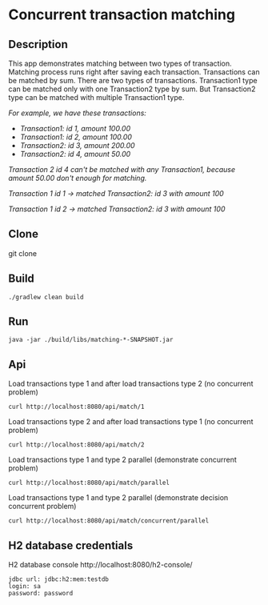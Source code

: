 # Concurrent transaction matching

## Description
This app demonstrates matching between two types of transaction.
Matching process runs right after saving each transaction.
Transactions can be matched by sum. 
There are two types of transactions. 
Transaction1 type can be matched only with one Transaction2 type by sum.
But Transaction2 type can be matched with multiple Transaction1 type.


*For example, we have these transactions:*

- *Transaction1: id 1, amount 100.00*
- *Transaction1: id 2, amount 100.00*
- *Transaction2: id 3, amount 200.00*
- *Transaction2: id 4, amount 50.00*

*Transaction 2 id 4 can't be matched with any Transaction1, because amount 50.00 don't enough for matching.*

*Transaction 1 id 1 -> matched Transaction2: id 3 with amount 100*

*Transaction 1 id 2 -> matched Transaction2: id 3 with amount 100*

## Clone
git clone

## Build
    ./gradlew clean build

## Run
    java -jar ./build/libs/matching-*-SNAPSHOT.jar

## Api
Load transactions type 1 and after load transactions type 2 (no concurrent problem)

```curl http://localhost:8080/api/match/1```

Load transactions type 2 and after load transactions type 1 (no concurrent problem)

```curl http://localhost:8080/api/match/2```

Load transactions type 1 and type 2 parallel (demonstrate concurrent problem)

```curl http://localhost:8080/api/match/parallel```

Load transactions type 1 and type 2 parallel (demonstrate decision concurrent problem)

```curl http://localhost:8080/api/match/concurrent/parallel```

## H2 database credentials
H2 database console http://localhost:8080/h2-console/
```
jdbc url: jdbc:h2:mem:testdb
login: sa
password: password
```
